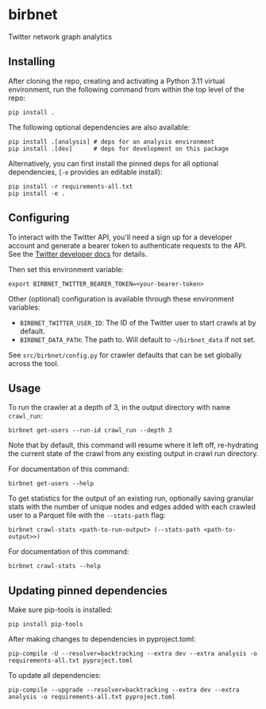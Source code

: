 # birbnet
Twitter network graph analytics

## Installing

After cloning the repo, creating and activating a Python 3.11 virtual
environment, run the following command from within the top level of the repo:

    pip install .

The following optional dependencies are also available:

    pip install .[analysis] # deps for an analysis environment
    pip install .[dev]      # deps for development on this package


Alternatively, you can first install the pinned deps for all optional
dependencies, (`-e` provides an editable install):

    pip install -r requirements-all.txt
    pip install -e .


## Configuring

To interact with the Twitter API, you'll need a sign up for a developer account
and generate a bearer token to authenticate requests to the API. See the
[Twitter developer
docs](https://developer.twitter.com/en/docs/authentication/oauth-2-0/bearer-tokens)
for details.

Then set this environment variable:

    export BIRBNET_TWITTER_BEARER_TOKEN=<your-bearer-token>

Other (optional) configuration is available through these environment variables:

- `BIRBNET_TWITTER_USER_ID`: The ID of the Twitter user to start crawls at by default.
- `BIRBNET_DATA_PATH`: The path to. Will default to `~/birbnet_data` if not set.

See `src/birbnet/config.py` for crawler defaults that can be set globally across
the tool.


## Usage

To run the crawler at a depth of 3, in the output directory with name `crawl_run`:

    birbnet get-users --run-id crawl_run --depth 3

Note that by default, this command will resume where it left off, re-hydrating
the current state of the crawl from any existing output in crawl run directory.

For documentation of this command:

    birbnet get-users --help

To get statistics for the output of an existing run, optionally saving granular
stats with the number of unique nodes and edges added with each crawled user to
a Parquet file with the `--stats-path` flag:

    birbnet crawl-stats <path-to-run-output> (--stats-path <path-to-output>>)

For documentation of this command:

    birbnet crawl-stats --help


## Updating pinned dependencies

Make sure pip-tools is installed:

    pip install pip-tools

After making changes to dependencies in pyproject.toml:

    pip-compile -U --resolver=backtracking --extra dev --extra analysis -o requirements-all.txt pyproject.toml


To update all dependencies:

    pip-compile --upgrade --resolver=backtracking --extra dev --extra analysis -o requirements-all.txt pyproject.toml
